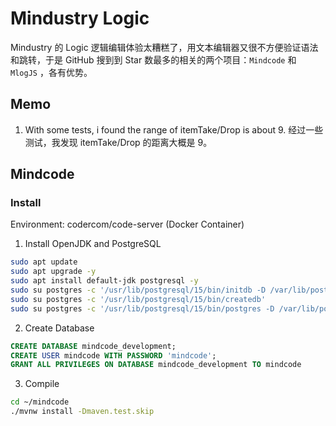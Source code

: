 # Mindustry Logic

Mindustry 的 Logic 逻辑编辑体验太糟糕了，用文本编辑器又很不方便验证语法和跳转，于是 GitHub 搜到到 Star 数最多的相关的两个项目：`Mindcode` 和 `MlogJS` ，各有优势。

## Memo
1. With some tests, i found the range of itemTake/Drop is about 9.
经过一些测试，我发现 itemTake/Drop 的距离大概是 9。

## Mindcode

### Install

Environment: codercom/code-server (Docker Container)

1. Install OpenJDK and PostgreSQL
```bash
sudo apt update
sudo apt upgrade -y
sudo apt install default-jdk postgresql -y
sudo su postgres -c '/usr/lib/postgresql/15/bin/initdb -D /var/lib/postgresql/15/main --auth-local peer --auth-host scram-sha-256 --no-instructions'
sudo su postgres -c '/usr/lib/postgresql/15/bin/createdb'
sudo su postgres -c '/usr/lib/postgresql/15/bin/postgres -D /var/lib/postgresql/15/main'
```

2. Create Database
```sql
CREATE DATABASE mindcode_development;
CREATE USER mindcode WITH PASSWORD 'mindcode';
GRANT ALL PRIVILEGES ON DATABASE mindcode_development TO mindcode
```

3. Compile
```bash
cd ~/mindcode
./mvnw install -Dmaven.test.skip
```
